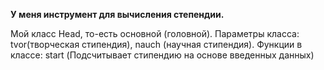 __У меня инструмент для вычисления степендии.__

Мой класс Head, то-есть основной (головной).
Параметры класса: tvor(творческая стипендия), nauch (научная стипендия).
Функции в классе: start (Подсчитывает стипендию на основе введенных данных)
